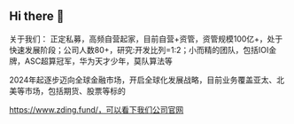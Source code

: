 ## Hi there 👋
关于我们：
正定私募，高频自营起家，目前自营+资管，资管规模100亿+，处于快速发展阶段；公司人数80+，研究:开发比列=1:2；小而精的团队，包括IOI金牌，ASC超算冠军，华为天才少年，莫队算法等

2024年起逐步迈向全球金融市场，开启全球化发展战略，目前业务覆盖亚太、北美等市场，包括期货、股票等标的

https://www.zding.fund/，可以看下我们公司官网
<!--
**Sebastian-Tong/Sebastian-Tong** is a ✨ _special_ ✨ repository because its `README.md` (this file) appears on your GitHub profile.

Here are some ideas to get you started:

- 🔭 I’m currently working on ...
- 🌱 I’m currently learning ...
- 👯 I’m looking to collaborate on ...
- 🤔 I’m looking for help with ...
- 💬 Ask me about ...
- 📫 How to reach me: ...
- 😄 Pronouns: ...
- ⚡ Fun fact: ...
-->
